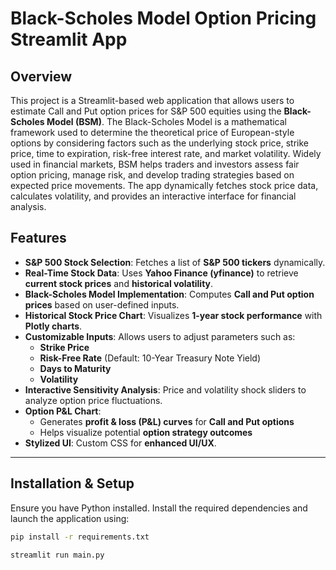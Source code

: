 # Black-Scholes Model Option Pricing Streamlit App 

## Overview

This project is a Streamlit-based web application that allows users to estimate Call and Put option prices for S&P 500 equities using the **Black-Scholes Model (BSM)**. The Black-Scholes Model is a mathematical framework used to determine the theoretical price of European-style options by considering factors such as the underlying stock price, strike price, time to expiration, risk-free interest rate, and market volatility. Widely used in financial markets, BSM helps traders and investors assess fair option pricing, manage risk, and develop trading strategies based on expected price movements. The app dynamically fetches stock price data, calculates volatility, and provides an interactive interface for financial analysis.
## Features

- **S&P 500 Stock Selection**: Fetches a list of **S&P 500 tickers** dynamically.
- **Real-Time Stock Data**: Uses **Yahoo Finance (yfinance)** to retrieve **current stock prices** and **historical volatility**.
- **Black-Scholes Model Implementation**: Computes **Call and Put option prices** based on user-defined inputs.
- **Historical Stock Price Chart**: Visualizes **1-year stock performance** with **Plotly charts**.
- **Customizable Inputs**: Allows users to adjust parameters such as:
  - **Strike Price**
  - **Risk-Free Rate** (Default: 10-Year Treasury Note Yield)
  - **Days to Maturity**
  - **Volatility**
- **Interactive Sensitivity Analysis**: Price and volatility shock sliders to analyze option price fluctuations.
- **Option P&L Chart**:
  - Generates **profit & loss (P&L) curves** for **Call and Put options**  
  - Helps visualize potential **option strategy outcomes**
- **Stylized UI**: Custom CSS for **enhanced UI/UX**.

---

## Installation & Setup


Ensure you have Python installed. Install the required dependencies and launch the application using:

```bash
pip install -r requirements.txt

streamlit run main.py

